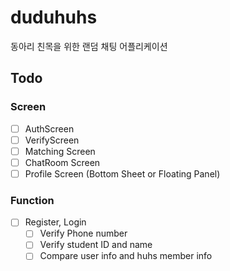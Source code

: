 # duduhuhs

동아리 친목을 위한 랜덤 채팅 어플리케이션

## Todo

### Screen

- [ ] AuthScreen
- [ ] VerifyScreen
- [ ] Matching Screen
- [ ] ChatRoom Screen
- [ ] Profile Screen (Bottom Sheet or Floating Panel)

### Function

- [ ] Register, Login
  - [ ] Verify Phone number
  - [ ] Verify student ID and name
  - [ ] Compare user info and huhs member info
